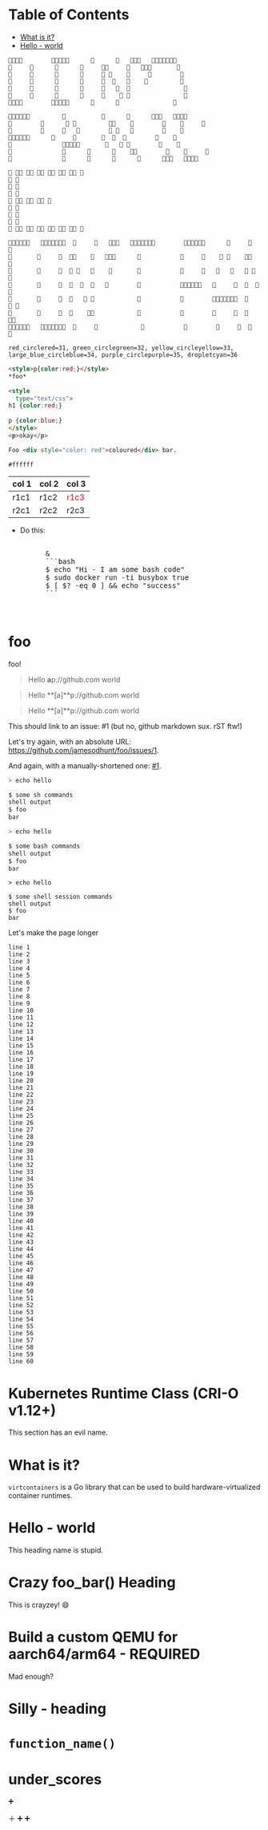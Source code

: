 Table of Contents
=================

   * [What is it?](#what-is-it)
   * [Hello - world](#hello---world)

```
🔴🔴🔴🔴        🔴🔴🔴🔴🔴      🔴      🔴   🔴🔴🔴   🔴🔴🔴🔴🔴🔴🔴
🔴     🔴      🔴      🔴     🔴🔴     🔴   🔴🔴🔴       🔴
🔴     🔴      🔴      🔴     🔴 🔴    🔴     🔴        🔴
🔴     🔴      🔴      🔴     🔴  🔴   🔴    🔴         🔴
🔴     🔴      🔴      🔴     🔴   🔴  🔴               🔴
🔴     🔴      🔴      🔴     🔴    🔴 🔴               🔴
🔴🔴🔴🔴        🔴🔴🔴🔴🔴      🔴      🔴               🔴

🔴🔴🔴🔴🔴🔴         🔴          🔴      🔴      🔴🔴🔴   🔴🔴🔴🔴
🔴        🔴      🔴 🔴         🔴🔴    🔴        🔴    🔴     🔴
🔴        🔴     🔴   🔴        🔴 🔴   🔴        🔴    🔴
🔴🔴🔴🔴🔴🔴      🔴     🔴       🔴  🔴  🔴        🔴    🔴
🔴              🔴🔴🔴🔴🔴       🔴   🔴 🔴        🔴    🔴
🔴              🔴      🔴      🔴    🔴🔴        🔴    🔴     🔴
🔴              🔴      🔴      🔴      🔴      🔴🔴🔴   🔴🔴🔴🔴
```

```
🔴 🔴🔴 🔴🔴 🔴🔴 🔴🔴 🔴🔴 🔴🔴 🔴
🔴 🔴
🔴 🔴
🔴 🔴
🔴 🔴🔴 🔴🔴 🔴🔴 🔴
🔴 🔴
🔴 🔴
🔴 🔴
🔴 🔴🔴 🔴🔴 🔴🔴 🔴🔴 🔴🔴 🔴🔴 🔴
```

```
🔴🔴🔴🔴🔴🔴   🔴🔴🔴🔴🔴🔴🔴  🔴     🔴   🔴🔴🔴   🔴🔴🔴🔴🔴🔴🔴        🔴🔴🔴🔴🔴🔴      🔴     🔴     🔴
🔴       🔴     🔴  🔴🔴    🔴   🔴🔴🔴      🔴           🔴     🔴    🔴 🔴    🔴🔴    🔴
🔴       🔴     🔴  🔴 🔴   🔴    🔴       🔴           🔴     🔴   🔴   🔴   🔴 🔴   🔴
🔴       🔴     🔴  🔴  🔴  🔴   🔴        🔴           🔴🔴🔴🔴🔴🔴   🔴     🔴  🔴  🔴  🔴
🔴       🔴     🔴  🔴   🔴 🔴            🔴           🔴        🔴🔴🔴🔴🔴🔴🔴  🔴   🔴 🔴
🔴       🔴     🔴  🔴    🔴🔴            🔴           🔴        🔴     🔴  🔴    🔴🔴
🔴🔴🔴🔴🔴🔴   🔴🔴🔴🔴🔴🔴🔴  🔴     🔴            🔴           🔴        🔴     🔴  🔴     🔴
```


```
red_circlered=31, green_circlegreen=32, yellow_circleyellow=33, large_blue_circleblue=34, purple_circlepurple=35, dropletcyan=36
```

```html
<style>p{color:red;}</style>
*foo*

<style
  type="text/css">
h1 {color:red;}
  
p {color:blue;}
</style>
<p>okay</p>

Foo <div style="color: red">coloured</div> bar.
```

`#ffffff`

| col 1 | col 2 | col 3|
|-|-|-|
| r1c1 | r1c2 | <div style="color: red">r1c3</div> |
| r2c1 | r2c2 | r2c3 |


- Do this:

  <pre>
        
        &amp;
        ```bash
        $ echo "Hi - I am some bash code"
        $ sudo docker run -ti busybox true
        $ [ $? -eq 0 ] && echo "success"
        ```
                                        
    </pre>



# foo
foo!

> Hello  **a**p://github.com world

> Hello  **[a]**p://github.com world

> Hello  **\[a\]**p://github.com world


This should link to an issue: #1 (but no, github markdown sux. rST ftw!)

Let's try again, with an absolute URL: https://github.com/jamesodhunt/foo/issues/1.

And again, with a manually-shortened one: [\#1](https://github.com/jamesodhunt/foo/issues/1).

```sh
> echo hello
```

```sh
$ some sh commands
shell output
$ foo
bar
```

```bash
> echo hello
```

```bash
$ some bash commands
shell output
$ foo
bar
```

```sh-session
> echo hello
```

```sh-session
$ some shell session commands
shell output
$ foo
bar
```

Let's make the page longer

```
line 1
line 2
line 3
line 4
line 5
line 6
line 7
line 8
line 9
line 10
line 11
line 12
line 13
line 14
line 15
line 16
line 17
line 18
line 19
line 20
line 21
line 22
line 23
line 24
line 25
line 26
line 27
line 28
line 29
line 30
line 31
line 32
line 33
line 34
line 35
line 36
line 37
line 38
line 39
line 40
line 41
line 42
line 43
line 44
line 45
line 46
line 47
line 48
line 49
line 50
line 51
line 52
line 53
line 54
line 55
line 56
line 57
line 58
line 59
line 60
```

# Kubernetes Runtime Class (CRI-O v1.12+)

This section has an evil name.


# What is it?

`virtcontainers` is a Go library that can be used to build hardware-virtualized container
runtimes.

# Hello - world

This heading name is stupid.

# Crazy foo_bar() Heading

This is crayzey! :smile:

# Build a custom QEMU for aarch64/arm64 - REQUIRED

Mad enough?

# Silly - heading

# `function_name()`

# under_scores

:heavy_plus_sign: 

＋
➕
➕
